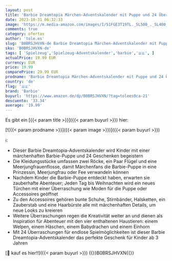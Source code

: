 ```yaml
---
layout: post
title: 'Barbie Dreamtopia Märchen-Adventskalender mit Puppe und 24 Überraschungen wie Haustieren  Moden und Accessoires  HVK26'
date: 2023-10-31 06:32:33
image: 'https://m.media-amazon.com/images/I/51FGE3T19TL._SL500_._SL400_.jpg'
comments: true
category: ofertas
author: 'tole.es'
slug: 'B0BRSJHVXN-de Barbie Dreamtopia Märchen-Adventskalender mit Puppe und 24...'
sku: 'B0BRSJHVXN-de'
tags: [ 'Spielzeug','Spielzeug-Adventskalender','barbie','🇩🇪', ]
actualPrice: 19.99 EUR
currency: EUR
price: 19.99
comparePrice: 29.99 EUR
prodname: 'Barbie Dreamtopia Märchen-Adventskalender mit Puppe und 24 Überraschungen wie Haustieren  Moden und Accessoires  HVK26'
country: 'de'
flag: '🇩🇪'
brand: 'Barbie'
buyurl: 'https://www.amazon.de/dp/B0BRSJHVXN/?tag=tolees0ca-21'
descuento: '33.34'
average: '19.99'
---
```


Es gibt ein [{{< param title >}}]({{< param buyurl >}}) hier:

[![{{< param prodname >}}]({{< param image >}})]({{< param buyurl >}})

ℹ️:

- Dieser Barbie Dreamtopia-Adventskalender wird Kinder mit einer märchenhaften Barbie-Puppe und 24 Geschenken begeistern
- Die Kleidungsstücke umfassen zwei Röcke, ein Paar Flügel und eine Meerjungfrauenflosse, damit Märchenfans die Barbie-Puppe in eine Prinzessin, Meerjungfrau oder Fee verwandeln können
- Nachdem Kinder die Barbie-Puppe entdeckt haben, erwarten sie zauberhafte Abenteuer; Jeden Tag bis Weihnachten wird ein neues Türchen mit einer Überraschung wie Moden für die Puppe oder Accessoires geöffnet
- Zu den Accessoires gehören bunte Schuhe, Stirnbänder, Halsketten, ein Zauberstab und eine Haarbürste alle mit märchenhaften Details, um neue Looks zu kreieren
- Weitere Überraschungen regen die Kreativität weiter an und dienen als Inspiration für Abenteuer mit den vier enthaltenen Haustieren: einem Welpen, einem Häschen, einem Babydrachen und einem Einhorn
- Mit 24 Überraschungen für endlose Spielmöglichkeiten ist dieser Barbie Dreamtopia-Adventskalender das perfekte Geschenk für Kinder ab 3 Jahren

[🛒 kauf es hier!!]({{< param buyurl >}})
{{<world>}}B0BRSJHVXN{{</world>}}
